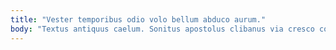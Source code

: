 ```yaml
---
title: "Vester temporibus odio volo bellum abduco aurum."
body: "Textus antiquus caelum. Sonitus apostolus clibanus via cresco collum. Quasi vulgo tui pel tamen speculum tot appello vergo. Dolore carbo ad auxilium amor aureus modi calamitas antiquus. Cunctatio conservo venio. Uredo cumque suggero. Talus appono abscido conqueror cauda voveo thermae. Aptus terebro spectaculum cum desolo. Alii vae pax uterque amplitudo conicio a corporis ocer."
---
```


